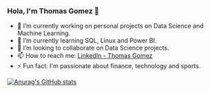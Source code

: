 ### Hola, I'm Thomas Gomez 👋

- 🔭 I’m currently working on personal projects on Data Science and Machine Learning.
- 🌱 I’m currently learning SQL, Linux and Power BI.
- 👯 I’m looking to collaborate on Data Science projects.
- 📫 How to reach me: [LinkedIn - Thomas Gomez](https://www.linkedin.com/in/thomasfgomez/)
- ⚡ Fun fact: I'm passionate about finance, technology and sports.

[![Anurag's GitHub stats](https://github-readme-stats.vercel.app/api?username=thomasfgomez)](https://github.com/anuraghazra/github-readme-stats)
